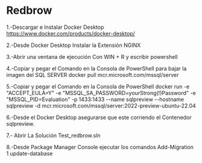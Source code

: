 # Redbrow
1.-Descargar e Instalar Docker Desktop 
	https://www.docker.com/products/docker-desktop/

2.-Desde Docker Desktop Instalar la Extensión NGINX

3.-Abrir una ventana de ejecución Con WIN + R y escribir powershell

4.-Copiar y pegar el Comando en la Consola de PowerShell para bajar la imagen del SQL SERVER 
	docker pull mcr.microsoft.com/mssql/server

5.-Copiar y pegar el Comando en la Consola de PowerShell
	docker run -e "ACCEPT_EULA=Y" -e "MSSQL_SA_PASSWORD=yourStrong(!)Password" -e "MSSQL_PID=Evaluation" -p 1433:1433  --name sqlpreview --hostname sqlpreview -d mcr.microsoft.com/mssql/server:2022-preview-ubuntu-22.04

6.-Desde el Docker Desktop asegurarse que este corriendo el Contenedor sqlpreview.

7.- Abrir La Solución Test_redbrow.sln

8.-Desde Package Manager Console ejecutar los comandos 
	Add-Migration 1
	update-database
